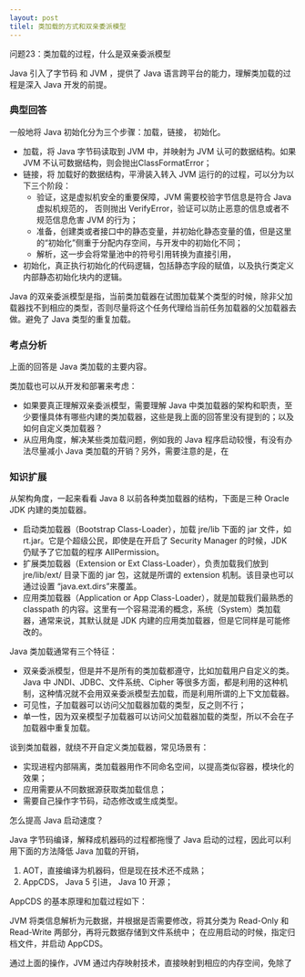 ```yaml
---
layout: post
tilel: 类加载的方式和双亲委派模型
---
```

问题23：类加载的过程，什么是双亲委派模型

Java 引入了字节码 和 JVM ，提供了 Java 语言跨平台的能力，理解类加载的过程是深入 Java 开发的前提。

### 典型回答

一般地将 Java 初始化分为三个步骤：加载，链接， 初始化。

* 加载，将 Java 字节码读取到 JVM 中，并映射为 JVM 认可的数据结构。如果 JVM 不认可数据结构，则会抛出ClassFormatError；
* 链接，将 加载好的数据结构，平滑装入转入 JVM 运行的的过程，可以分为以下三个阶段：
  * 验证，这是虚拟机安全的重要保障，JVM 需要校验字节信息是符合 Java 虚拟机规范的， 否则抛出 VerifyError，验证可以防止恶意的信息或者不规范信息危害 JVM 的行为；
  * 准备，创建类或者接口中的静态变量，并初始化静态变量的值，但是这里的“初始化”侧重于分配内存空间，与开发中的初始化不同；
  * 解析，这一步会将常量池中的符号引用转换为直接引用，
* 初始化，真正执行初始化的代码逻辑，包括静态字段的赋值，以及执行类定义内部静态初始化块内的逻辑。


Java 的双亲委派模型是指，当前类加载器在试图加载某个类型的时候，除非父加载器找不到相应的类型，否则尽量将这个任务代理给当前任务加载器的父加载器去做。避免了 Java 类型的重复加载。

### 考点分析

上面的回答是 Java 类加载的主要内容。

类加载也可以从开发和部署来考虑：
* 如果要真正理解双亲委派模型，需要理解 Java 中类加载器的架构和职责，至少要懂具体有哪些内建的类加载器，这些是我上面的回答里没有提到的；以及如何自定义类加载器？
* 从应用角度，解决某些类加载问题，例如我的 Java 程序启动较慢，有没有办法尽量减小 Java 类加载的开销？另外，需要注意的是，在 

### 知识扩展

从架构角度，一起来看看 Java 8 以前各种类加载器的结构，下面是三种 Oracle JDK 内建的类加载器。
* 启动类加载器（Bootstrap Class-Loader），加载 jre/lib 下面的 jar 文件，如 rt.jar。它是个超级公民，即使是在开启了 Security Manager 的时候，JDK 仍赋予了它加载的程序 AllPermission。
* 扩展类加载器（Extension or Ext Class-Loader），负责加载我们放到 jre/lib/ext/ 目录下面的 jar 包，这就是所谓的 extension 机制。该目录也可以通过设置 “java.ext.dirs”来覆盖。
* 应用类加载器（Application or App Class-Loader），就是加载我们最熟悉的 classpath 的内容。这里有一个容易混淆的概念，系统（System）类加载器，通常来说，其默认就是 JDK 内建的应用类加载器，但是它同样是可能修改的。

Java 类加载通常有三个特征：
* 双亲委派模型，但是并不是所有的类加载都遵守，比如加载用户自定义的类。Java 中 JNDI、JDBC、文件系统、Cipher 等很多方面，都是利用的这种机制，这种情况就不会用双亲委派模型去加载，而是利用所谓的上下文加载器。
* 可见性，子加载器可以访问父加载器加载的类型，反之则不行；
* 单一性，因为双亲模型子加载器可以访问父加载器加载的类型，所以不会在子加载器中重复加载。

谈到类加载器，就绕不开自定义类加载器，常见场景有：
* 实现进程内部隔离，类加载器用作不同命名空间，以提高类似容器，模块化的效果；
* 应用需要从不同数据源获取类加载信息；
* 需要自己操作字节码，动态修改或生成类型。

怎么提高 Java 启动速度？

Java 字节码编译，解释成机器码的过程都拖慢了 Java 启动的过程，因此可以利用下面的方法降低 Java 加载的开销，
1. AOT，直接编译为机器码，但是现在技术还不成熟；
2. AppCDS， Java 5 引进， Java 10 开源；

AppCDS 的基本原理和加载过程如下：

JVM 将类信息解析为元数据，并根据是否需要修改，将其分类为 Read-Only 和 Read-Write 两部分，再将元数据存储到文件系统中；
在应用启动的时候，指定归档文件，并启动 AppCDS。

通过上面的操作，JVM 通过内存映射技术，直接映射到相应的内存空间，免除了 